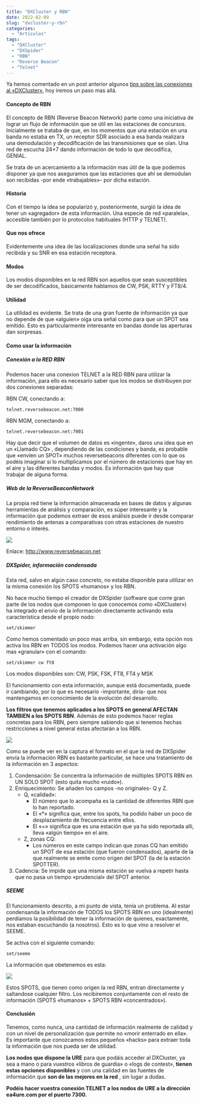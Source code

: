 ```yaml
---
title: "DXCluster y RBN"
date: 2022-02-09
slug: "dxcluster-y-rbn"
categories:
  - "Artículos"
tags:
  - "DXCluster"
  - "DXSpider"
  - "RBN"
  - "Reverse Beacon"
  - "Telnet"
---
```


Ya hemos comentado en un post anterior algunos [tips sobre las conexiones al «DXCluster»](https://www.eb1tr.com/tips-dxcluster/), hoy iremos un paso mas allá.

#### Concepto de RBN

El concepto de RBN (Reverse Beacon Network) parte como una iniciativa de lograr un flujo de información que se útil en las estaciones de concursos. Inicialmente se trataba de que, en los momentos que una estación en una banda no estaba en TX, un receptor SDR asociado a esa banda realizara una demodulación y decodificación de las transmisiones que se oían. Una red de escucha 24×7 dando información de todo lo que decodifica, GENIAL.

Se trata de un acercamiento a la información mas útil de la que podemos disponer ya que nos aseguramos que las estaciones que ahí se demodulan son recibidas -por ende «trabajables»- por dicha estación.

#### Historia

Con el tiempo la idea se popularizó y, posteriormente, surgió la idea de tener un «agregador» de esta información. Una especie de red «paralela», accesible también por lo protocolos habituales (HTTP y TELNET).

#### Que nos ofrece

Evidentemente una idea de las localizaciones donde una señal ha sido recibida y su SNR en esa estación receptora.

#### Modos

Los modos disponibles en la red RBN son aquellos que sean susceptibles de ser decodificados, básicamente hablamos de CW, PSK, RTTY y FT8/4.

#### Utilidad

La utilidad es evidente. Se trata de una gran fuente de información ya que no depende de que «alguien» oiga una señal como para que un SPOT sea emitido. Esto es particularmente interesante en bandas donde las aperturas dan sorpresas.

#### Como usar la información

##### Conexión a la RED RBN

Podemos hacer una conexion TELNET a la RED RBN para utilizar la información, para ello es necesario saber que los modos se distribuyen por dos conexiones separadas:

RBN CW, conectando a:
    
    
    telnet.reversebeacon.net:7000

RBN MGM, conectando a:
    
    
    telnet.reversebeacon.net:7001

Hay que decir que el volumen de datos es «ingente», daros una idea que en un «Llamado CQ» , dependiendo de las condiciones y banda, es probable que «envíen un SPOT» muchos reversebeacons diferentes con lo que os podéis imaginar si lo multiplicamos por el número de estaciones que hay en el aire y las diferentes bandas y modos. Es información que hay que trabajar de alguna forma.

##### Web de la ReverseBeaconNetwork

La propia red tiene la información almacenada en bases de datos y algunas herramientas de análisis y comparación, es súper interesante y la información que podemos extraer de esos análisis puede ir desde comparar rendimiento de antenas a comparativas con otras estaciones de nuestro entorno o interés.

![](https://www.eb1tr.com/wp-content/uploads/2022/02/rbn-web.png)

Enlace: <http://www.reversebeacon.net>

##### DXSpider, información condensada

Esta red, salvo en algún caso concreto, no estaba disponible para utilizar en la misma conexión los SPOTS «humanos» y los RBN.

No hace mucho tiempo el creador de DXSpider (software que corre gran parte de los nodos que componen lo que conocemos como «DXCluster») ha integrado el envío de la información directamente activando esta característica desde el propio nodo:
    
    
    set/skimmer

Como hemos comentado un poco mas arriba, sin embargo, esta opción nos activa los RBN en TODOS los modos. Podemos hacer una activación algo mas «granular» con el comando:
    
    
    set/skimmer cw ft8

Los modos disponibles son: CW, PSK, FSK, FT8, FT4 y MSK

El funcionamiento con esta información, aunque está documentada, puede ir cambiando, por lo que es necesario -importante, diría- que nos mantengamos en conocimiento de la evolución del desarrollo.

**Los filtros que tenemos aplicados a los SPOTS en general AFECTAN TAMBIEN a los SPOTS RBN**. Además de esto podemos hacer reglas concretas para los RBN, pero siempre sabiendo que si tenemos hechas restricciones a nivel general éstas afectarán a los RBN.

![](https://www.eb1tr.com/wp-content/uploads/2022/02/rbn.png)

Como se puede ver en la captura el formato en el que la red de DXSpider envía la información RBN es bastante particular, se hace una tratamiento de la información en 3 aspectos:

  1. Condensación: Se concentra la información de múltiples SPOTS RBN en UN SOLO SPOT (esto quita mucho «ruido»).
  2. Enriquecimiento: Se añaden los campos -no originales- Q y Z. 
     * Q, «calidad»: 
       * El número que lo acompaña es la cantidad de diferentes RBN que lo han reportado.
       * El «*» significa que, entre los spots, ha podido haber un poco de desplazamiento de frecuencia entre ellos.
       * El «+» significa que es una estación que ya ha sido reportada alli, lleva «algún tiempo» en el aire.
     * Z, zonas CQ: 
       * Los números en este campo indican que zonas CQ han emitido un SPOT de esa estación (que fueron condensados), aparte de la que realmente se emite como origen del SPOT (la de la estación SPOTTER).
  3. Cadencia: Se impide que una misma estación se vuelva a repetir hasta que no pasa un tiempo «prudencial» del SPOT anterior.



##### SEEME

El funcionamiento descrito, a mi punto de vista, tenía un problema. Al estar condensanda la información de TODOS los SPOTS RBN en uno (idealmente) perdíamos la posibilidad de tener la información de quienes, exactamente, nos estaban escuchando (a nosotros). Esto es lo que vino a resolver el SEEME.

Se activa con el siguiente comando:
    
    
    set/seeme

La información que obetenemos es esta:

![](https://www.eb1tr.com/wp-content/uploads/2022/02/seeme.png)

Estos SPOTS, que tienen como origen la red RBN, entran directamente y saltandose cualquier filtro. Los recibiremos conjuntamente con el resto de información (SPOTS «humanos» + SPOTS RBN «concentrados»).

#### Conclusión

Tenemos, como nunca, una cantidad de información realmente de calidad y con un nivel de personalización que permite no «morir enterrado en ella». Es importante que conozcamos estos pequeños «hacks» para extraer toda la información que nos pueda ser de utilidad.

**Los nodos que dispone la URE** para que podáis acceder al DXCluster, ya sea a mano o para vuestros «libros de guardia» o «logs de contest», **tienen estas opciones disponibles** y con una calidad en las fuentes de información que **son de las mejores en la red** , sin lugar a dudas.

**Podéis hacer vuestra conexión TELNET a los nodos de URE a la dirección ea4ure.com por el puerto 7300.**
